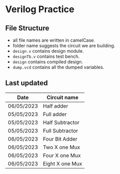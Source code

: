 # Verilog Practice

## File Structure

- all file names are written in camelCase.
- folder name suggests the circuit we are building.
- `design.v` contains design module.
- `designTb.v` contains test bench.
- `design` contains compiled design.
- `dump.vcd` contains all the dumped variables.

## Last updated

| Date       | Circuit name    |
| ---------- | --------------- |
| 06/05/2023 | Half adder      |
| 05/05/2023 | Full adder      |
| 05/05/2023 | Half Subtractor |
| 05/05/2023 | Full Subtractor |
| 06/05/2023 | Four Bit Adder  |
| 06/05/2023 | Two X one Mux   |
| 06/05/2023 | Four X one Mux  |
| 06/05/2023 | Eight X one Mux |
